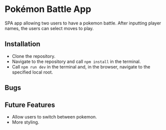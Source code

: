 # Pokémon Battle App
SPA app allowing two users to have a pokemon battle. After inputting player names, the users can select moves to play.

## Installation
- Clone the repository.
- Navigate to the repository and call `npm install` in the terminal.
- Call `npm run dev` in the terminal and, in the browser, navigate to the specified local root.


## Bugs

## Future Features
- Allow users to switch between pokemon.
- More styling.